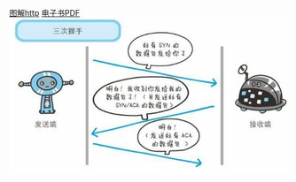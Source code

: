 [图解http](https://book.douban.com/subject/25863515/)   [电子书PDF](https://pan.baidu.com/s/1tYSRQnibqf-1mqnJWUlfBQ) <br>
![http三次握手](https://github.com/hannibal2017/studyRecord/blob/master/1550044365.jpg)
